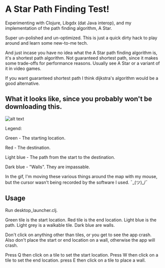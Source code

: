 # A Star Path Finding Test!

Experimenting with Clojure, Libgdx (dat Java interop), and my implementation of the path finding algorithm, A Star.

Super un-polished and un-optimized.
This is just a quick dirty hack to play around and learn some new-to-me tech.

And just incase you have no idea what the A Star path finding algorithm is, it's a shortest path algorithm.
Not guaranteed shortest path, since it makes some trade-offs for performance reasons. 
Usually see A Star or a variant of it in video games.

If you want guaranteed shortest path I think dijkstra's algorithm would be a good alternative.

## What it looks like, since you probably won't be downloading this.

![alt text](http://i.imgur.com/NsdfOh9.gif "Oops.")

Legend:

Green - The starting location.

Red - The destination.

Light blue - The path from the start to the destination.

Dark blue - "Walls". They are impassable.

In the gif, I'm moving these various things around the map with my mouse, but the cursor wasn't being recorded by the software I used. 
¯\_(ツ)_/¯

## Usage

Run desktop_launcher.clj.

Green tile is the start location.
Red tile is the end location.
Light blue is the path.
Light grey is a walkable tile. 
Dark blue are walls.

Don't click on anything other than tiles, or you get to see the app crash.
Also don't place the start or end location on a wall, otherwise the app will crash.

Press Q then click on a tile to set the start location.
Press W then click on a tile to set the end location.
press E then click on a tile to place a wall.

